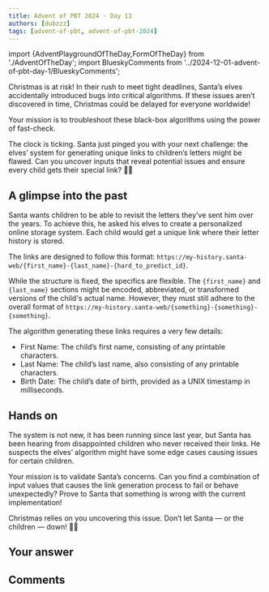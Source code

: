 ```yaml
---
title: Advent of PBT 2024 · Day 13
authors: [dubzzz]
tags: [advent-of-pbt, advent-of-pbt-2024]
---
```


import {AdventPlaygroundOfTheDay,FormOfTheDay} from './AdventOfTheDay';
import BlueskyComments from '../2024-12-01-advent-of-pbt-day-1/BlueskyComments';

Christmas is at risk! In their rush to meet tight deadlines, Santa’s elves accidentally introduced bugs into critical algorithms. If these issues aren’t discovered in time, Christmas could be delayed for everyone worldwide!

Your mission is to troubleshoot these black-box algorithms using the power of fast-check.

The clock is ticking. Santa just pinged you with your next challenge: the elves’ system for generating unique links to children’s letters might be flawed. Can you uncover inputs that reveal potential issues and ensure every child gets their special link? 🎄🔧

<!--truncate-->

## A glimpse into the past

Santa wants children to be able to revisit the letters they’ve sent him over the years. To achieve this, he asked his elves to create a personalized online storage system. Each child would get a unique link where their letter history is stored.

The links are designed to follow this format:
`https://my-history.santa-web/{first_name}-{last_name}-{hard_to_predict_id}`.

While the structure is fixed, the specifics are flexible. The `{first_name}` and `{last_name}` sections might be encoded, abbreviated, or transformed versions of the child's actual name. However, they must still adhere to the overall format of `https://my-history.santa-web/{something}-{something}-{something}`.

The algorithm generating these links requires a very few details:

- First Name: The child’s first name, consisting of any printable characters.
- Last Name: The child’s last name, also consisting of any printable characters.
- Birth Date: The child’s date of birth, provided as a UNIX timestamp in milliseconds.

## Hands on

The system is not new, it has been running since last year, but Santa has been hearing from disappointed children who never received their links. He suspects the elves’ algorithm might have some edge cases causing issues for certain children.

Your mission is to validate Santa’s concerns. Can you find a combination of input values that causes the link generation process to fail or behave unexpectedly? Prove to Santa that something is wrong with the current implementation!

Christmas relies on you uncovering this issue. Don’t let Santa — or the children — down! 🎄🔧

<AdventPlaygroundOfTheDay />

## Your answer

<FormOfTheDay />

## Comments

<BlueskyComments url="https://bsky.app/profile/fast-check.dev/post/3ld66zbuon224" />
